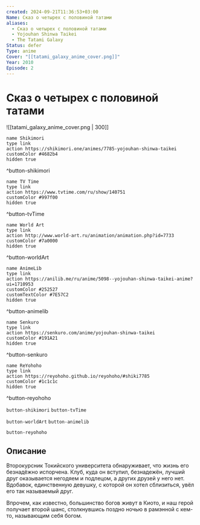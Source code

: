 ```yaml
---
created: 2024-09-21T11:36:53+03:00
Name: Сказ о четырех с половиной татами
aliases:
  - Сказ о четырех с половиной татами
  - Yojouhan Shinwa Taikei
  - The Tatami Galaxy
Status: defer
Type: anime
Cover: "[[tatami_galaxy_anime_cover.png]]"
Year: 2010
Episode: 2
---
```


# Сказ о четырех с половиной татами

![[tatami_galaxy_anime_cover.png | 300]]

```button
name Shikimori
type link
action https://shikimori.one/animes/7785-yojouhan-shinwa-taikei
customColor #4682b4
hidden true
```
^button-shikimori

```button
name TV Time
type link
action https://www.tvtime.com/ru/show/140751
customColor #997f00
hidden true
```
^button-tvTime

```button
name World Art
type link
action http://www.world-art.ru/animation/animation.php?id=7733
customColor #7a0000
hidden true
```
^button-worldArt

```button
name AnimeLib
type link
action https://anilib.me/ru/anime/5098--yojouhan-shinwa-taikei-anime?ui=1710953
customColor #252527
customTextColor #7E57C2
hidden true
```
^button-animelib

```button
name Senkuro
type link
action https://senkuro.com/anime/yojouhan-shinwa-taikei
customColor #191A21
hidden true
```
^button-senkuro

```button
name ReYohoho
type link
action https://reyohoho.github.io/reyohoho/#shiki7785
customColor #1c1c1c
hidden true
```
^button-reyohoho



`button-shikimori` `button-tvTime`

`button-worldArt` `button-animelib`

`button-reyohoho`

## Описание

Второкурсник Токийского университета обнаруживает, что жизнь его безнадёжно испорчена. Клуб, куда он вступил, безнадежён, лучший друг оказывается негодяем и подлецом, а других друзей у него нет. Вдобавок, единственную девушку, с которой он хотел сблизиться, увёл его так называемый друг.

Впрочем, как известно, большинство богов живут в Киото, и наш герой получает второй шанс, столкнувшись поздно ночью в рамэнной с кем-то, называющим себя богом.
